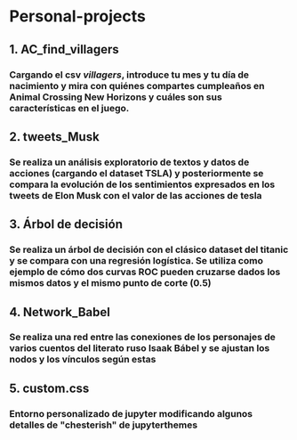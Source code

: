 # Personal-projects

## 1. AC_find_villagers 
### Cargando el csv *villagers*, introduce tu mes y tu día de nacimiento y mira con quiénes compartes cumpleaños en Animal Crossing New Horizons y cuáles son sus características en el juego.

## 2. tweets_Musk
### Se realiza un análisis exploratorio de textos y datos de acciones (cargando el dataset TSLA) y posteriormente se compara la evolución de los sentimientos expresados en los tweets de Elon Musk con el valor de las acciones de tesla 

## 3. Árbol de decisión
### Se realiza un árbol de decisión con el clásico dataset del titanic y se compara con una regresión logística. Se utiliza como ejemplo de cómo dos curvas ROC pueden cruzarse dados los mismos datos y el mismo punto de corte (0.5)

## 4. Network_Babel
### Se realiza una red entre las conexiones de los personajes de varios cuentos del literato ruso Isaak Bábel y se ajustan los nodos y los vínculos según estas

## 5. custom.css
### Entorno personalizado de jupyter modificando algunos detalles de "chesterish" de jupyterthemes
